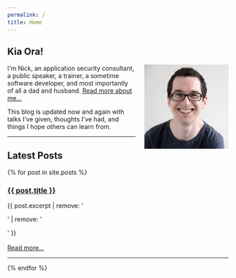 ```yaml
---
permalink: /
title: Home
---
```


## Kia Ora!

<img alt="Nick Malcolm" height="192" src="/assets/images/nicks_face.jpg" style="padding-left: 20px;float: right;">

I'm Nick, an application security consultant, a public speaker, a trainer, a sometime software developer, and most importantly of all a dad and husband. [Read more about me...](/about)

This blog is updated now and again with talks I've given, thoughts I've had, and things I hope others can learn from.

---

## Latest Posts

{% for post in site.posts %}
<h3><a href="{{ post.url }}">{{ post.title }}</a></h3>
<div><p>{{ post.excerpt | remove: '<p>' | remove: '</p>' }}<br />&nbsp;<br /><a href="{{ post.url }}">Read more...</a></p></div>

---
{% endfor %}

